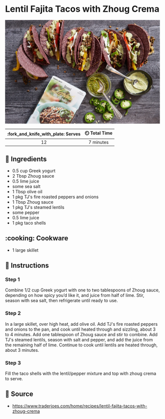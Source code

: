 # Lentil Fajita Tacos with Zhoug Crema

![Lentil Fajita Tacos with Zhoug Crema](../assets/images/lentil-fajita-tacos-with-zhoug-crema.png)

| :fork_and_knife_with_plate: Serves | :timer_clock: Total Time |
|:----------------------------------:|:-----------------------: |
| 12 | 7 minutes |

## :salt: Ingredients

- 0.5 cup Greek yogurt
- 2 Tbsp Zhoug sauce
- 0.5 lime juice
- some sea salt
- 1 Tbsp olive oil
- 1 pkg TJ's fire roasted peppers and onions
- 1 Tbsp Zhoug sauce
- 1 pkg TJ's steamed lentils
- some pepper
- 0.5 lime juice
- 1 pkg taco shells

## :cooking: Cookware

- 1 large skillet

## :pencil: Instructions

### Step 1

Combine 1/2 cup Greek yogurt with one to two tablespoons of Zhoug sauce, depending on how spicy you’d like it, and
juice from half of lime. Stir, season with sea salt, then refrigerate until ready to use.

### Step 2

In a large skillet, over high heat, add olive oil. Add TJ's fire roasted peppers and onions to the pan, and cook until
heated through and sizzling, about 3 to 4 minutes. Add one tablespoon of Zhoug sauce and stir to combine. Add TJ's
steamed lentils, season with salt and pepper, and add the juice from the remaining half of lime. Continue to cook until
lentils are heated through, about 3 minutes.

### Step 3

Fill the taco shells with the lentil/pepper mixture and top with zhoug crema to serve.

## :link: Source

- <https://www.traderjoes.com/home/recipes/lentil-fajita-tacos-with-zhoug-crema>
